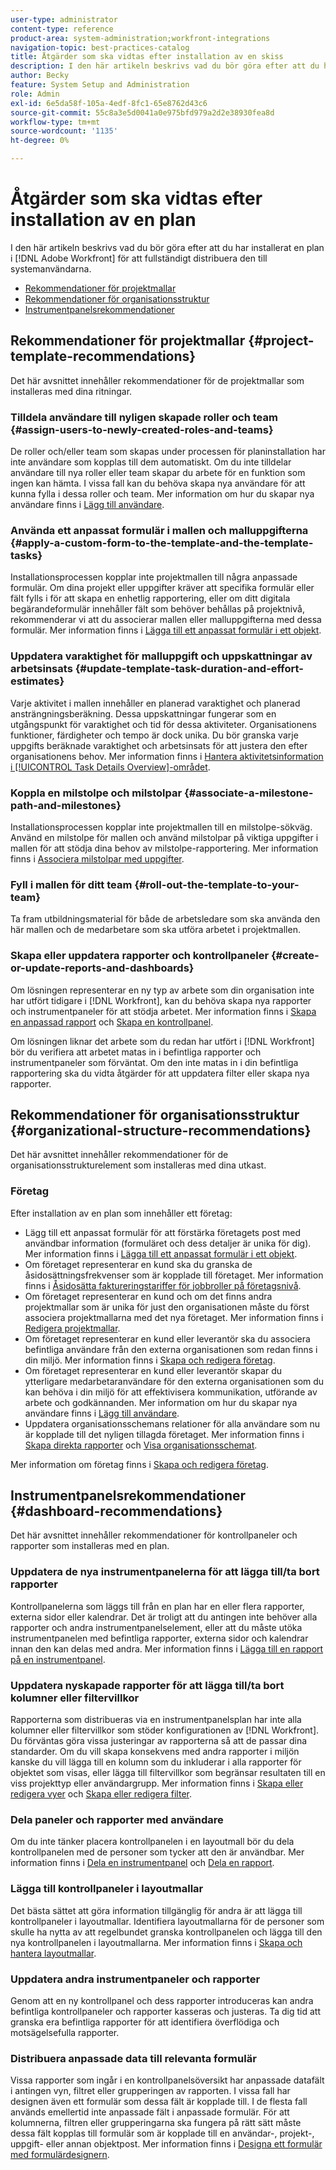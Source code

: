 ```yaml
---
user-type: administrator
content-type: reference
product-area: system-administration;workfront-integrations
navigation-topic: best-practices-catalog
title: Åtgärder som ska vidtas efter installation av en skiss
description: I den här artikeln beskrivs vad du bör göra efter att du har installerat en plan i  [!DNL Adobe Workfront] för att fullständigt distribuera den till dina systemanvändare.
author: Becky
feature: System Setup and Administration
role: Admin
exl-id: 6e5da58f-105a-4edf-8fc1-65e8762d43c6
source-git-commit: 55c8a3e5d0041a0e975bfd979a2d2e38930fea8d
workflow-type: tm+mt
source-wordcount: '1135'
ht-degree: 0%

---
```


# Åtgärder som ska vidtas efter installation av en plan

I den här artikeln beskrivs vad du bör göra efter att du har installerat en plan i [!DNL Adobe Workfront] för att fullständigt distribuera den till systemanvändarna.

* [Rekommendationer för projektmallar](#project-template-recommendations)
* [Rekommendationer för organisationsstruktur](#organizational-structure-recommendations)
* [Instrumentpanelsrekommendationer](#dashboard-recommendations)

## Rekommendationer för projektmallar {#project-template-recommendations}

Det här avsnittet innehåller rekommendationer för de projektmallar som installeras med dina ritningar.

### Tilldela användare till nyligen skapade roller och team {#assign-users-to-newly-created-roles-and-teams}

De roller och/eller team som skapas under processen för planinstallation har inte användare som kopplas till dem automatiskt. Om du inte tilldelar användare till nya roller eller team skapar du arbete för en funktion som ingen kan hämta. I vissa fall kan du behöva skapa nya användare för att kunna fylla i dessa roller och team. Mer information om hur du skapar nya användare finns i [Lägg till användare](../../administration-and-setup/add-users/create-and-manage-users/add-users.md).

### Använda ett anpassat formulär i mallen och malluppgifterna {#apply-a-custom-form-to-the-template-and-the-template-tasks}

Installationsprocessen kopplar inte projektmallen till några anpassade formulär. Om dina projekt eller uppgifter kräver att specifika formulär eller fält fylls i för att skapa en enhetlig rapportering, eller om ditt digitala begärandeformulär innehåller fält som behöver behållas på projektnivå, rekommenderar vi att du associerar mallen eller malluppgifterna med dessa formulär. Mer information finns i [Lägga till ett anpassat formulär i ett objekt](../../workfront-basics/work-with-custom-forms/add-a-custom-form-to-an-object.md).

### Uppdatera varaktighet för malluppgift och uppskattningar av arbetsinsats {#update-template-task-duration-and-effort-estimates}

Varje aktivitet i mallen innehåller en planerad varaktighet och planerad ansträngningsberäkning. Dessa uppskattningar fungerar som en utgångspunkt för varaktighet och tid för dessa aktiviteter. Organisationens funktioner, färdigheter och tempo är dock unika. Du bör granska varje uppgifts beräknade varaktighet och arbetsinsats för att justera den efter organisationens behov. Mer information finns i [Hantera aktivitetsinformation i [!UICONTROL Task Details Overview]-området](../../manage-work/tasks/manage-tasks/task-information-in-overview.md).

### Koppla en milstolpe och milstolpar {#associate-a-milestone-path-and-milestones}

Installationsprocessen kopplar inte projektmallen till en milstolpe-sökväg. Använd en milstolpe för mallen och använd milstolpar på viktiga uppgifter i mallen för att stödja dina behov av milstolpe-rapportering. Mer information finns i [Associera milstolpar med uppgifter](../../manage-work/tasks/manage-tasks/associate-milestones-with-tasks.md).

### Fyll i mallen för ditt team {#roll-out-the-template-to-your-team}

Ta fram utbildningsmaterial för både de arbetsledare som ska använda den här mallen och de medarbetare som ska utföra arbetet i projektmallen.

### Skapa eller uppdatera rapporter och kontrollpaneler {#create-or-update-reports-and-dashboards}

Om lösningen representerar en ny typ av arbete som din organisation inte har utfört tidigare i [!DNL Workfront], kan du behöva skapa nya rapporter och instrumentpaneler för att stödja arbetet. Mer information finns i [Skapa en anpassad rapport](../../reports-and-dashboards/reports/creating-and-managing-reports/create-custom-report.md) och [Skapa en kontrollpanel](../../reports-and-dashboards/dashboards/creating-and-managing-dashboards/create-dashboard.md).

Om lösningen liknar det arbete som du redan har utfört i [!DNL Workfront] bör du verifiera att arbetet matas in i befintliga rapporter och instrumentpaneler som förväntat. Om den inte matas in i din befintliga rapportering ska du vidta åtgärder för att uppdatera filter eller skapa nya rapporter.

## Rekommendationer för organisationsstruktur {#organizational-structure-recommendations}

Det här avsnittet innehåller rekommendationer för de organisationsstrukturelement som installeras med dina utkast.

### Företag

Efter installation av en plan som innehåller ett företag:

* Lägg till ett anpassat formulär för att förstärka företagets post med användbar information (formuläret och dess detaljer är unika för dig). Mer information finns i [Lägga till ett anpassat formulär i ett objekt](../../workfront-basics/work-with-custom-forms/add-a-custom-form-to-an-object.md).
* Om företaget representerar en kund ska du granska de åsidosättningsfrekvenser som är kopplade till företaget. Mer information finns i [Åsidosätta faktureringstariffer för jobbroller på företagsnivå](../../administration-and-setup/set-up-workfront/organizational-setup/override-job-role-billing-rates-company-level.md).
* Om företaget representerar en kund och om det finns andra projektmallar som är unika för just den organisationen måste du först associera projektmallarna med det nya företaget. Mer information finns i [Redigera projektmallar](../../manage-work/projects/create-and-manage-templates/edit-templates.md).
* Om företaget representerar en kund eller leverantör ska du associera befintliga användare från den externa organisationen som redan finns i din miljö. Mer information finns i [Skapa och redigera företag](../../administration-and-setup/set-up-workfront/organizational-setup/create-and-edit-companies.md).
* Om företaget representerar en kund eller leverantör skapar du ytterligare medarbetaranvändare för den externa organisationen som du kan behöva i din miljö för att effektivisera kommunikation, utförande av arbete och godkännanden. Mer information om hur du skapar nya användare finns i [Lägg till användare](../../administration-and-setup/add-users/create-and-manage-users/add-users.md).
* Uppdatera organisationsschemans relationer för alla användare som nu är kopplade till det nyligen tillagda företaget. Mer information finns i [Skapa direkta rapporter](../../administration-and-setup/add-users/create-and-manage-users/create-direct-reports.md) och [Visa organisationsschemat](../../people-teams-and-groups/work-directly-with-others/view-the-org-chart.md).

Mer information om företag finns i [Skapa och redigera företag](../../administration-and-setup/set-up-workfront/organizational-setup/create-and-edit-companies.md).

## Instrumentpanelsrekommendationer {#dashboard-recommendations}

Det här avsnittet innehåller rekommendationer för kontrollpaneler och rapporter som installeras med en plan.

### Uppdatera de nya instrumentpanelerna för att lägga till/ta bort rapporter

Kontrollpanelerna som läggs till från en plan har en eller flera rapporter, externa sidor eller kalendrar. Det är troligt att du antingen inte behöver alla rapporter och andra instrumentpanelselement, eller att du måste utöka instrumentpanelen med befintliga rapporter, externa sidor och kalendrar innan den kan delas med andra. Mer information finns i [Lägga till en rapport på en instrumentpanel](/help/quicksilver/reports-and-dashboards/dashboards/creating-and-managing-dashboards/add-report-dashboard.md).

### Uppdatera nyskapade rapporter för att lägga till/ta bort kolumner eller filtervillkor

Rapporterna som distribueras via en instrumentpanelsplan har inte alla kolumner eller filtervillkor som stöder konfigurationen av [!DNL Workfront]. Du förväntas göra vissa justeringar av rapporterna så att de passar dina standarder. Om du vill skapa konsekvens med andra rapporter i miljön kanske du vill lägga till en kolumn som du inkluderar i alla rapporter för objektet som visas, eller lägga till filtervillkor som begränsar resultaten till en viss projekttyp eller användargrupp. Mer information finns i [Skapa eller redigera vyer](/help/quicksilver/reports-and-dashboards/reports/reporting-elements/create-edit-views.md) och [Skapa eller redigera filter](/help/quicksilver/reports-and-dashboards/reports/reporting-elements/create-filters.md).

### Dela paneler och rapporter med användare

Om du inte tänker placera kontrollpanelen i en layoutmall bör du dela kontrollpanelen med de personer som tycker att den är användbar. Mer information finns i [Dela en instrumentpanel](/help/quicksilver/reports-and-dashboards/dashboards/creating-and-managing-dashboards/share-dashboard.md) och [Dela en rapport](/help/quicksilver/reports-and-dashboards/reports/creating-and-managing-reports/share-report.md).

### Lägga till kontrollpaneler i layoutmallar

Det bästa sättet att göra information tillgänglig för andra är att lägga till kontrollpaneler i layoutmallar. Identifiera layoutmallarna för de personer som skulle ha nytta av att regelbundet granska kontrollpanelen och lägga till den nya kontrollpanelen i layoutmallarna. Mer information finns i [Skapa och hantera layoutmallar](/help/quicksilver/administration-and-setup/customize-workfront/use-layout-templates/create-and-manage-layout-templates.md).

### Uppdatera andra instrumentpaneler och rapporter

Genom att en ny kontrollpanel och dess rapporter introduceras kan andra befintliga kontrollpaneler och rapporter kasseras och justeras. Ta dig tid att granska era befintliga rapporter för att identifiera överflödiga och motsägelsefulla rapporter.

### Distribuera anpassade data till relevanta formulär

Vissa rapporter som ingår i en kontrollpanelsöversikt har anpassade datafält i antingen vyn, filtret eller grupperingen av rapporten. I vissa fall har designen även ett formulär som dessa fält är kopplade till. I de flesta fall används emellertid inte anpassade fält i anpassade formulär. För att kolumnerna, filtren eller grupperingarna ska fungera på rätt sätt måste dessa fält kopplas till formulär som är kopplade till en användar-, projekt-, uppgift- eller annan objektpost. Mer information finns i [Designa ett formulär med formulärdesignern](/help/quicksilver/administration-and-setup/customize-workfront/create-manage-custom-forms/form-designer/design-a-form/design-a-form.md).
